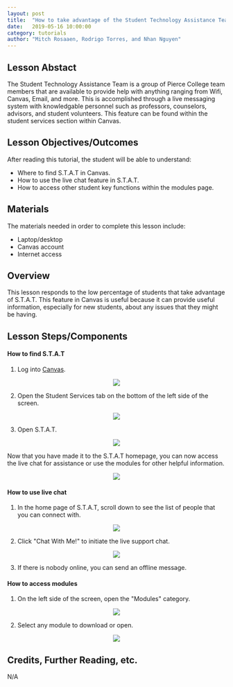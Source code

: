 ```yaml
---
layout: post
title:  "How to take advantage of the Student Technology Assistance Team" 
date:   2019-05-16 10:00:00
category: tutorials
author: "Mitch Rosaaen, Rodrigo Torres, and Nhan Nguyen"
---
```



## Lesson Abstact

The Student Technology Assistance Team is a group of Pierce College team members that are available to provide help with anything ranging from Wifi, Canvas, Email, and more. This is accomplished through a live messaging system with knowledgable personnel such as professors, counselors, advisors, and student volunteers. This feature can be found within the student services section within Canvas.

## Lesson Objectives/Outcomes

After reading this tutorial, the student will be able to understand: 

- Where to find S.T.A.T in Canvas.
- How to use the live chat feature in S.T.A.T.
- How to access other student key functions within the modules page.

## Materials

The materials needed in order to complete this lesson include:

- Laptop/desktop
- Canvas account
- Internet access

## Overview

This lesson responds to the low percentage of students that take advantage of S.T.A.T. This feature in Canvas is useful because it can provide useful information, especially for new students, about any issues that they might be having.

## Lesson Steps/Components

#### How to find S.T.A.T

1. Log into [Canvas](https://pierce.instructure.com/login/canvas).
<p align="center">
  <img src="{{ site.baseurl }}/assets/images/stat/1.png)" >
</p>

2. Open the Student Services tab on the bottom of the left side of the screen.
<p align="center">
  <img src="{{ site.baseurl }}/assets/images/stat/2a.png)" >
</p>

3. Open S.T.A.T.
<p align="center">
  <img src="{{ site.baseurl }}/assets/images/stat/3a.png)" >
</p>

Now that you have made it to the S.T.A.T homepage, you can now access the live chat for assistance or use the modules for other helpful information.
<p align="center">
  <img src="{{ site.baseurl }}/assets/images/stat/4.png)" >
</p>

#### How to use live chat

1. In the home page of S.T.A.T, scroll down to see the list of people that you can connect with.
<p align="center">
  <img src="{{ site.baseurl }}/assets/images/stat/5.png)" >
</p>

2. Click "Chat With Me!" to initiate the live support chat.
<p align="center">
  <img src="{{ site.baseurl }}/assets/images/stat/6a.png)" >
</p>

3. If there is nobody online, you can send an offline message.

#### How to access modules

1. On the left side of the screen, open the "Modules" category.
<p align="center">
  <img src="{{ site.baseurl }}/assets/images/stat/7a.png)" >
</p>

2. Select any module to download or open.
<p align="center">
  <img src="{{ site.baseurl }}/assets/images/stat/8a.png)" >
</p>

## Credits, Further Reading, etc.

N/A
